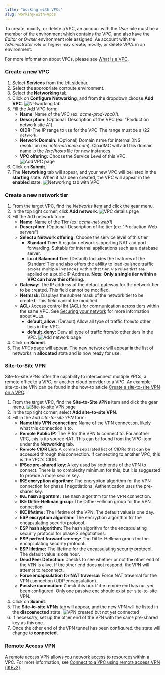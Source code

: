 ```yaml
---
title: "Working with VPCs"
slug: working-with-vpcs
---
```



<!-- - [Create a new VPC](#create-a-new-vpc)
- [Create a new network tier](#create-a-new-network-tier)
- [Site-to-Site VPN](#site-to-site-vpn)
    + [Considerations:](#considerations-) -->

To create, modify, or delete a VPC, an account with the *User* role must be a member of the environment which contains the VPC, and also have the *Editor* or *Owner* environment role assigned.  An account with the *Administrator* role or higher may create, modify, or delete VPCs in an environment.

For more information about VPCs, please see [What is a VPC](../basic-concepts/what-is-a-vpc.md).

### Create a new VPC

1. Select **Services** from the left sidebar.
1. Select the appropriate compute environment.
1. Select the **Networking** tab.
1. Click on **Configure Networking**, and from the dropdown choose **Add VPC**.
![Networking tab](/assets/working-with-vpcs-1-en.png)
1. Fill the Add VPC form:
   - **Name:** Name of the VPC (ex: *acme-prod-vpc01*).
   - **Description:** (Optional) Description of the VPC (ex: "Production network site A").
   - **CIDR:** The IP range to use for the VPC.  The range must be a /22 network.
   - **Network Domain:** (Optional) Domain name for internal DNS resolution (ex: *internal.acme.com*).  CloudMC will add this domain name to the */etc/hosts* file for new instances.
   - **VPC offering:** Choose the Service Level of this VPC.
   ![Add VPC page](/assets/working-with-vpcs-2-en.png)
1. Click on **Submit**.
1. The **Networking** tab will appear, and your new VPC will be listed in the **starting** state.  When it has been created, the VPC will appear in the **enabled** state.
![Networking tab with VPC](/assets/working-with-vpcs-3-en.png)

### Create a new network tier

1. From the target VPC, find the *Networks* item and click the gear menu.
1. In the top right corner, click **Add network**.
![VPC details page](/assets/working-with-vpcs-4-en.png)
1. Fill the Add network form:
   - **Name:** Name of the Tier (ex: *acme-net-web1*)
   - **Description:** (Optional) Description of the tier (ex: "Production Web servers")
   - **Select a Network offering:**  Choose the service level of this tier
      - **Standard Tier:**  A regular network supporting NAT and port forwarding. Suitable for internal applications such as a database server.
      - **Load Balanced Tier:**  (Default) Includes the features of the Standard Tier and also offers the ability to load-balance traffic across multiple instances within that tier, via rules that are applied on a public IP Address. **Note: Only a single tier within a VPC can have this offering.**
   - **Gateway:** The IP address of the default gateway for the network tier to be created.  This field cannot be modified.
   - **Netmask:**  Displays the subnet mask of the network tier to be created.  This field cannot be modified.
   - **ACL:** Access control list (ACL) for communication across tiers within the same VPC.  See [Securing your network](securing-your-network.md) for more information about ACLs.
      - **default_allow:**  (Default) Allow all type of traffic from/to other tiers in the VPC.
      - **default_deny:**  Deny all type of traffic from/to other tiers in the VPC.
   ![Add network page](/assets/working-with-vpcs-5-en.png)
1. Click on **Submit**.
1. The *VPCs* page will appear.  The new network will appear in the list of networks in **allocated** state and is now ready for use.

### Site-to-Site VPN

Site-to-site VPNs offer the capability to interconnect multiple VPCs, a remote office to a VPC, or another cloud provider to a VPC.  An example site-to-site VPN can be found in the how-to article [Create a site-to-site VPN on a VPC](../how-to/create-site-to-site-vpn-on-vpc.md).

1. From the target VPC, find the **Site-to-Site VPNs** item and click the gear menu.
   ![Site-to-site VPN page](/assets/working-with-vpcs-6-en.png)
1. In the top right corner, select **Add site-to-site VPN**.
1. Fill in the *Add site-to-site VPN* form:
   - **Name this VPN connection:** Name of the VPN connection, likely what this connection is to.
   - **Remote Public IP:** The IP for the VPN to connect to. For another VPC, this is its source NAT. This can be found from the VPC item under the **Networking** tab.
   - **Remote CIDR List:** A comma-separated list of CIDRs that can be accessed through this connection. If connecting to another VPC, this is the VPC's CIDR.
   - **IPSec pre-shared key:** A key used by both ends of the VPN to connect. There is no complexity minimum for this, but it is suggested to provide a more secure key.
   - **IKE encryption algorithm:** The encryption algorithm for the VPN connection for phase 1 negotiations. Authentication uses the pre-shared key.
   - **IKE hash algorithm:**  The hash algorithm for the VPN connection.
   - **IKE Diffie-Hellman group:** The Diffie-Hellman group for the VPN connection.
   - **IKE lifetime:** The lifetime of the VPN. The default value is one day.
   - **ESP encryption algorithm:** The encryption algorithm for the encapsulating security protocol.
   - **ESP hash algorithm:** The hash algorithm for the encapsulating security protocol for phase 2 negotiations.
   - **ESP perfect forward secrecy:** The Diffie-Hellman group for the encapsulating security protocol.
   - **ESP lifetime:** The lifetime for the encapsulating security protocol. The default value is one hour.
   - **Dead Peer Detection:**  Checks to see whether or not the other end of the VPN is alive.  If the other end does not respond, the VPN will attempt to reconnect.
   - **Force encapsulation for NAT traversal:** Force NAT traversal for the VPN connection (UDP encapsulation).
   - **Passive connection:** Check this box if the remote end has not yet been configured. Only one passive end should exist per site-to-site VPN.
1. Click on **Submit**.
1. The **Site-to-site VPNs** tab will appear, and the new VPN will be listed in the **disconnected** state.
   ![VPN created but not yet connected](/assets/working-with-vpcs-7-en.png)
1. If necessary, set up the other end of the VPN with the same pre-shared key as this one.
1. Once the other end of the VPN tunnel has been configured, the state will change to **connected**.

### Remote Access VPN

A remote access VPN allows you network access to resources within a VPC. For more information, see [Connect to a VPC using remote access VPN (IKEv2)](../vpn/cca-using-remote-access.md).
